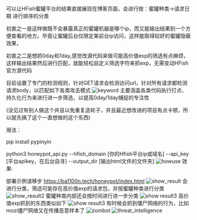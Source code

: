 可以让HFish蜜罐平台的结果直接展现在博客页面，会进行按：蜜罐种类->请求日期 进行排序的分类

初衷之一是这样做既不会暴露真正的蜜罐机器是哪个ip，而又能输出结果到一个方便查看的地方。毕竟让蜜罐后台仅限定某前台ip访问，这样能取得较好的蜜罐隐蔽效果，

初衷之二是想抓0day和1day,感觉改源代码来做可能高价值exp的筛选有点麻烦，这样输出结果然后进行匹配，就能轻松自定义筛选字符来抓exp，无需变动HFish官方源代码

目前设置了专门的检测规则，针对GET请求会检测访问url，针对所有请求都检测请求body，以匹配如下各类攻击模式
![keyword](https://balloonblogsrcs.oss-cn-shanghai.aliyuncs.com/20241126115637.png)
主要涵盖各类代码执行打点、持久化行为来进行进一步筛选，以提高0day/1day捕捉的专注性

(没见过有别人做这个并且以免重复造轮子，并且最近想改进的项目有点卡顿，所以就先搞了这个一直想做的这个东西)

用法：

pip install pypinyin

python3 honeypot_api.py --hfish_domain [你的Hfish平台ip或域名] --api_key [平台apikey，在后台自寻] --output_dir [输出html文件的文件夹]
![howuse](https://balloonblogsrcs.oss-cn-shanghai.aliyuncs.com/bb2d7d2e3d6eee00a15b5fb2a2e4a05.png)
效果:

部署示例请移步 https://ba1100n.tech/honeypot/index.html
![show_result](https://balloonblogsrcs.oss-cn-shanghai.aliyuncs.com/20241122222259.png)
会进行分类，筛选可能存在高价值exp的请求包，并按蜜罐种类进行分类
![show_result2](https://balloonblogsrcs.oss-cn-shanghai.aliyuncs.com/20241126115918.png)
蜜罐种类内部还会按时间进行进一步分类
![show result3](https://balloonblogsrcs.oss-cn-shanghai.aliyuncs.com/20241126120038.png)
高价值exp抓到的东西类似如下
![show result3](https://balloonblogsrcs.oss-cn-shanghai.aliyuncs.com/20241126120158.png)
有时候会抓到僵尸网络的行为，比如mozi僵尸网络又在传播恶意样本了
![zombot](https://balloonblogsrcs.oss-cn-shanghai.aliyuncs.com/20241126120251.png)
![threat_intelligence](https://balloonblogsrcs.oss-cn-shanghai.aliyuncs.com/20241126120347.png)

